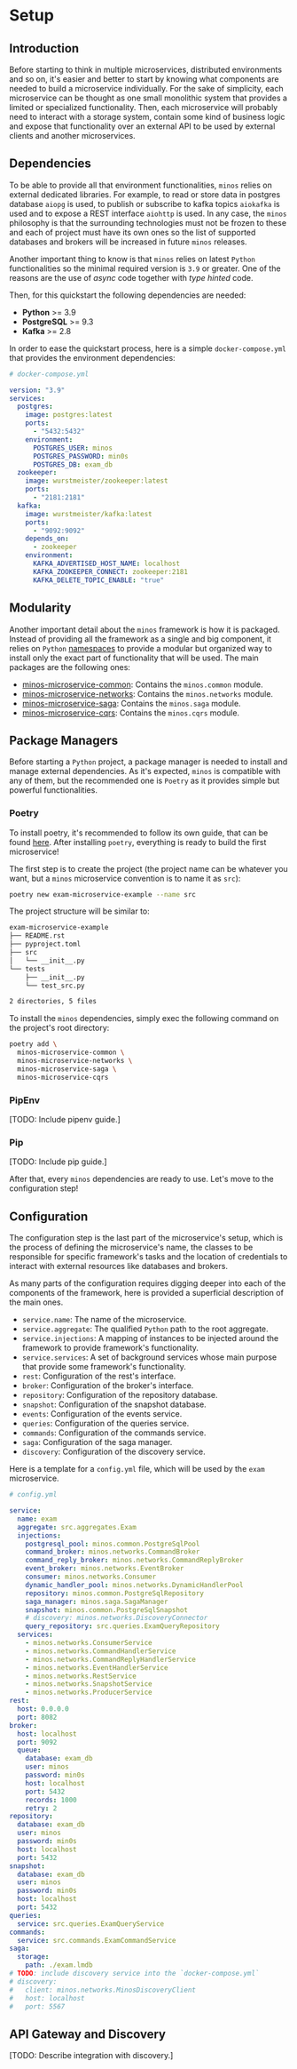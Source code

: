 # Setup

## Introduction

Before starting to think in multiple microservices, distributed environments and so on, it's easier and better to start
by knowing what components are needed to build a microservice individually. For the sake of simplicity, each microservice
can be thought as one small monolithic system that provides a limited or specialized functionality. Then, each
microservice will probably need to interact with a storage system, contain some kind of business logic and expose that
functionality over an external API to be used by external clients and another microservices.

## Dependencies

To be able to provide all that environment functionalities, `minos` relies on external dedicated libraries. For example,
to read or store data in postgres database `aiopg` is used, to publish or subscribe to kafka topics `aiokafka` is used
and to expose a REST interface `aiohttp` is used. In any case, the `minos` philosophy is that the surrounding
technologies must not be frozen to these and each of project must have its own ones so the list of supported databases
and brokers will be increased in future `minos` releases.

Another important thing to know is that `minos` relies on latest `Python` functionalities so the minimal required
version is `3.9` or greater. One of the reasons are the use of *async* code together with *type hinted* code.

Then, for this quickstart the following dependencies are needed:

* **Python** >= 3.9
* **PostgreSQL** >= 9.3
* **Kafka** >= 2.8

In order to ease the quickstart process, here is a simple `docker-compose.yml` that provides the environment
dependencies:

```yaml
# docker-compose.yml

version: "3.9"
services:
  postgres:
    image: postgres:latest
    ports:
      - "5432:5432"
    environment:
      POSTGRES_USER: minos
      POSTGRES_PASSWORD: min0s
      POSTGRES_DB: exam_db
  zookeeper:
    image: wurstmeister/zookeeper:latest
    ports:
      - "2181:2181"
  kafka:
    image: wurstmeister/kafka:latest
    ports:
      - "9092:9092"
    depends_on:
      - zookeeper
    environment:
      KAFKA_ADVERTISED_HOST_NAME: localhost
      KAFKA_ZOOKEEPER_CONNECT: zookeeper:2181
      KAFKA_DELETE_TOPIC_ENABLE: "true"
```

## Modularity

Another important detail about the `minos` framework is how it is packaged. Instead of providing all the framework
as a single and big component, it relies
on `Python` [namespaces](https://packaging.python.org/guides/packaging-namespace-packages/) to provide a modular but
organized way to install only the exact part of functionality that will be used. The main packages are the following
ones:

* [minos-microservice-common](https://pypi.org/project/minos-microservice-common/): Contains the `minos.common` module.
* [minos-microservice-networks](https://pypi.org/project/minos-microservice-networks/):  Contains the `minos.networks`
  module.
* [minos-microservice-saga](https://pypi.org/project/minos-microservice-saga/): Contains the `minos.saga` module.
* [minos-microservice-cqrs](https://pypi.org/project/minos-microservice-cqrs/): Contains the `minos.cqrs` module.

## Package Managers

Before starting a `Python` project, a package manager is needed to install and manage external dependencies. As it's
expected, `minos` is compatible with any of them, but the recommended one is `Poetry` as it provides simple but powerful
functionalities.

### Poetry

To install poetry, it's recommended to follow its own guide, that can be found [here](https://python-poetry.org/docs/).
After installing `poetry`, everything is ready to build the first microservice!

The first step is to create the project (the project name can be whatever you want, but a `minos` microservice
convention is to name it as `src`):

```bash
poetry new exam-microservice-example --name src
```

The project structure will be similar to:

```bash
exam-microservice-example
├── README.rst
├── pyproject.toml
├── src
│   └── __init__.py
└── tests
    ├── __init__.py
    └── test_src.py

2 directories, 5 files
```

To install the `minos` dependencies, simply exec the following command on the project's root directory:

```bash
poetry add \
  minos-microservice-common \
  minos-microservice-networks \
  minos-microservice-saga \
  minos-microservice-cqrs
```

### PipEnv
[TODO: Include pipenv guide.] 

### Pip
[TODO: Include pip guide.]

After that, every `minos` dependencies are ready to use. Let's move to the configuration step!

## Configuration

The configuration step is the last part of the microservice's setup, which is the process of defining the microservice's name, the classes to be responsible for specific framework's tasks and the location of credentials to interact with external resources like databases and brokers.

As many parts of the configuration requires digging deeper into each of the components of the framework, here is provided a superficial description of the main ones.
* `service.name`: The name of the microservice.
* `service.aggregate`: The qualified `Python` path to the root aggregate.
* `service.injections`: A mapping of instances to be injected around the framework to provide framework's functionality.
* `service.services`: A set of background services whose main purpose that provide some framework's functionality.
* `rest`: Configuration of the rest's interface.
* `broker`: Configuration of the broker's interface.
* `repository`: Configuration of the repository database.
* `snapshot`: Configuration of the snapshot database.
* `events`: Configuration of the events service.
* `queries`: Configuration of the queries service.
* `commands`: Configuration of the commands service.
* `saga`: Configuration of the saga manager.
* `discovery`: Configuration of the discovery service.

Here is a template for a `config.yml` file, which will be used by the `exam` microservice. 

```yaml
# config.yml

service:
  name: exam
  aggregate: src.aggregates.Exam
  injections:
    postgresql_pool: minos.common.PostgreSqlPool
    command_broker: minos.networks.CommandBroker
    command_reply_broker: minos.networks.CommandReplyBroker
    event_broker: minos.networks.EventBroker
    consumer: minos.networks.Consumer
    dynamic_handler_pool: minos.networks.DynamicHandlerPool
    repository: minos.common.PostgreSqlRepository
    saga_manager: minos.saga.SagaManager
    snapshot: minos.common.PostgreSqlSnapshot
    # discovery: minos.networks.DiscoveryConnector
    query_repository: src.queries.ExamQueryRepository
  services:
    - minos.networks.ConsumerService
    - minos.networks.CommandHandlerService
    - minos.networks.CommandReplyHandlerService
    - minos.networks.EventHandlerService
    - minos.networks.RestService
    - minos.networks.SnapshotService
    - minos.networks.ProducerService
rest:
  host: 0.0.0.0
  port: 8082
broker:
  host: localhost
  port: 9092
  queue:
    database: exam_db
    user: minos
    password: min0s
    host: localhost
    port: 5432
    records: 1000
    retry: 2
repository:
  database: exam_db
  user: minos
  password: min0s
  host: localhost
  port: 5432
snapshot:
  database: exam_db
  user: minos
  password: min0s
  host: localhost
  port: 5432
queries:
  service: src.queries.ExamQueryService
commands:
  service: src.commands.ExamCommandService
saga:
  storage:
    path: ./exam.lmdb
# TODO: include discovery service into the `docker-compose.yml`
# discovery:
#   client: minos.networks.MinosDiscoveryClient
#   host: localhost
#   port: 5567
```

## API Gateway and Discovery

[TODO: Describe integration with discovery.]
